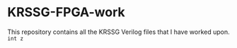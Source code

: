 # KRSSG-FPGA-work
This repository contains all the KRSSG Verilog files that I have worked upon.
`int z`
